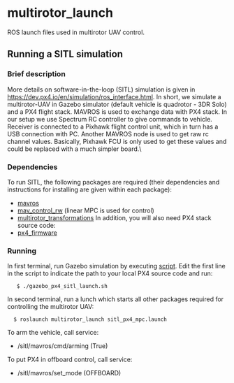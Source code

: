 # multirotor_launch
ROS launch files used in multirotor UAV control.

## Running a SITL simulation

### Brief description
More details on software-in-the-loop (SITL) simulation is given in https://dev.px4.io/en/simulation/ros_interface.html. In short, we simulate a multirotor-UAV in Gazebo simulator (default vehicle is quadrotor - 3DR Solo) and a PX4 flight stack. MAVROS is used to exchange data with PX4 stack. In our setup we use Spectrum RC controller to give commands to vehicle. Receiver is connected to a Pixhawk flight control unit, which in turn has a USB connection with PC. Another MAVROS node is used to get raw rc channel values. Basically, Pixhawk FCU is only used to get these values and could be replaced with a much simpler board.\

### Dependencies
To run SITL, the following packages are required (their dependencies and instructions for installing are given within each package):
  * [mavros](http://wiki.ros.org/mavros)
  * [mav_control_rw](https://github.com/westpoint-robotics/mav_control_rw) (linear MPC is used for control)
  * [multirotor_transformations](https://github.com/westpoint-robotics/multirotor_transformations)
In addition, you will also need PX4 stack source code:
  * [px4_firmware](https://github.com/PX4/Firmware)

### Running
In first terminal, run Gazebo simulation by executing [script](https://github.com/westpoint-robotics/multirotor_launch/blob/master/scripts/gazebo_px4_sitl_launch.sh). Edit the first line in the script to indicate the path to your local PX4 source code and run:
```
   $ ./gazebo_px4_sitl_launch.sh 
```
In second terminal, run a lunch which starts all other packages required for controlling the multirotor UAV:
```
  $ roslaunch multirotor_launch sitl_px4_mpc.launch
```
To arm the vehicle, call service:
  * /sitl/mavros/cmd/arming (True)

To put PX4 in offboard control, call service:
  * /sitl/mavros/set_mode (OFFBOARD)
